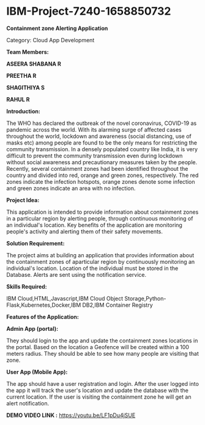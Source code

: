 # IBM-Project-7240-1658850732

**Containment zone Alerting Application**

Category: Cloud App Development

**Team Members:**

**ASEERA SHABANA R**

**PREETHA R**

**SHAGITHIYA S**

**RAHUL R**


**Introduction:**

The WHO has declared the outbreak of the novel coronavirus, COVID-19 
as pandemic across the world. With its alarming surge of affected cases throughout the world, 
lockdown and awareness (social distancing, use of masks etc) among people are found to be the 
only means for restricting the community transmission. In a densely populated country like India, 
it is very difficult to prevent the community transmission even during lockdown without social 
awareness and precautionary measures taken by the people. Recently, several containment zones 
had been identified throughout the country and divided into red, orange and green zones, 
respectively. The red zones indicate the infection hotspots, orange zones denote some infection 
and green zones indicate an area with no infection.

**Project Idea:**

This application is intended to provide information about containment zones in a particular region by alerting people, through continuous monitoring of an individual's location.  Key benefits of the application are monitoring people's activity and alerting them of their safety movements.


**Solution Requirement:**

The project aims at building an application that provides information about the containment zones of aparticular region by continuously monitoring an individual's location. Location of the individual must be stored in the Database. Alerts are sent using the notification service. 


**Skills Required:**

IBM Cloud,HTML,Javascript,IBM Cloud Object Storage,Python-Flask,Kubernetes,Docker,IBM DB2,IBM Container Registry


**Features of the Application:**

 **Admin App (portal):**
 
They should login to the app and update the containment zones locations in the portal. Based on the location a Geofence will be created within a 100 meters radius. They should be able to see how many people are visiting that zone.

 **User App (Mobile App):**
 
The app should have a user registration and login. After the user logged into the app it will track the user's location and update the database with the current location. If the user is visiting the containment zone he will get an alert notification.


**DEMO VIDEO LINK :** https://youtu.be/LF1pDu4jSUE


